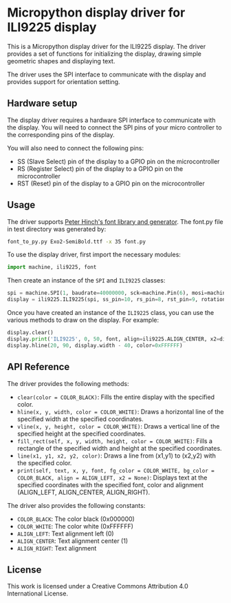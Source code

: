 # Micropython display driver for ILI9225 display

This is a Micropython display driver for the ILI9225 display. The driver provides a set of functions for initializing the display, drawing simple geometric shapes and displaying text.

The driver uses the SPI interface to communicate with the display and provides support for orientation setting.

## Hardware setup

The display driver requires a hardware SPI interface to communicate with the display. You will need to connect the SPI pins of your micro controller to the corresponding pins of the display.

You will also need to connect the following pins:

- SS (Slave Select) pin of the display to a GPIO pin on the microcontroller
- RS (Register Select) pin of the display to a GPIO pin on the microcontroller
- RST (Reset) pin of the display to a GPIO pin on the microcontroller

## Usage

The driver supports [Peter Hinch's font library and generator](https://github.com/peterhinch/micropython-font-to-py).
The font.py file in test directory was generated by:
```sh
font_to_py.py Exo2-SemiBold.ttf -x 35 font.py
```

To use the display driver, first import the necessary modules:

```python
import machine, ili9225, font
```

Then create an instance of the `SPI` and `ILI9225` classes:

```python
spi = machine.SPI(1, baudrate=40000000, sck=machine.Pin(6), mosi=machine.Pin(7))
display = ili9225.ILI9225(spi, ss_pin=10, rs_pin=8, rst_pin=9, rotation=1)
```

Once you have created an instance of the `ILI9225` class, you can use the various methods to draw on the display. For example:

```python
display.clear()
display.print('ILI9225', 0, 50, font, align=ili9225.ALIGN_CENTER, x2=display.width, fg_color=0x00FF99)
display.hline(20, 90, display.width - 40, color=0xFFFFFF)
```

## API Reference

The driver provides the following methods:

- `clear(color = COLOR_BLACK)`: Fills the entire display with the specified color.
- `hline(x, y, width, color = COLOR_WHITE)`: Draws a horizontal line of the specified width at the specified coordinates.
- `vline(x, y, height, color = COLOR_WHITE)`: Draws a vertical line of the specified height at the specified coordinates.
- `fill_rect(self, x, y, width, height, color = COLOR_WHITE)`: Fills a rectangle of the specified width and height at the specified coordinates.
- `line(x1, y1, x2, y2, color)`: Draws a line from (x1,y1) to (x2,y2) with the specified color.
- `print(self, text, x, y, font, fg_color = COLOR_WHITE, bg_color = COLOR_BLACK, align = ALIGN_LEFT, x2 = None)`: Displays text at the specified coordinates with the specified font, color and alignment (ALIGN_LEFT, ALIGN_CENTER, ALIGN_RIGHT).


The driver also provides the following constants:

- `COLOR_BLACK`: The color black (0x000000)
- `COLOR_WHITE`: The color white (0xFFFFFF)
- `ALIGN_LEFT`: Text alignment left (0)
- `ALIGN_CENTER`: Text alignment center (1)
- `ALIGN_RIGHT`: Text alignment

## License
This work is licensed under a Creative Commons Attribution 4.0 International License.
